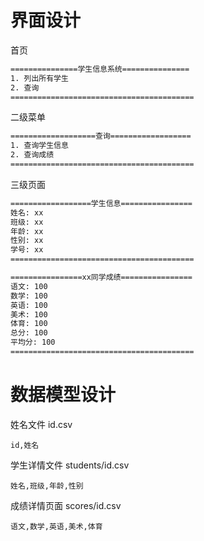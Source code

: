 # 界面设计

首页

```sh
===============学生信息系统===============
1. 列出所有学生
2. 查询
=========================================
```

二级菜单

```sh
===================查询==================
1. 查询学生信息
2. 查询成绩
=========================================
```

三级页面
```sh
==================学生信息================
姓名: xx
班级: xx
年龄: xx
性别: xx
学号: xx
=========================================
```

```sh
================xx同学成绩================
语文: 100
数学: 100
英语: 100
美术: 100
体育: 100
总分: 100
平均分: 100
=========================================
```

# 数据模型设计
姓名文件
id.csv
```
id,姓名
```

学生详情文件
students/id.csv
```
姓名,班级,年龄,性别
```

成绩详情页面
scores/id.csv
```
语文,数学,英语,美术,体育
```
